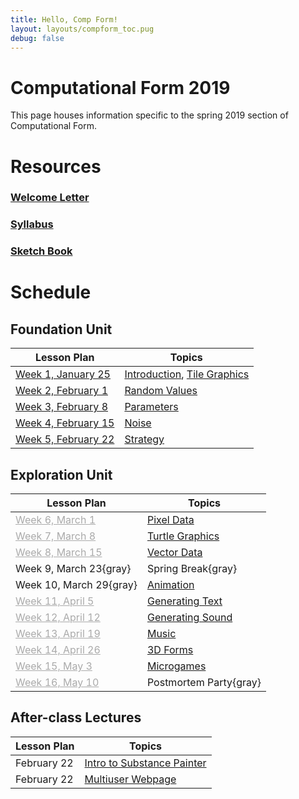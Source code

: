 ```yaml
---
title: Hello, Comp Form!
layout: layouts/compform_toc.pug
debug: false
---
```


<script src="https://cdnjs.cloudflare.com/ajax/libs/p5.js/0.5.16/p5.min.js"></script>
<script src="./index_mess.js"></script>



# Computational Form 2019

<div class="col-6 col-md-6 overview top">
This page houses information specific to the spring 2019 section of Computational Form.
</div>


# Resources

### [Welcome Letter](./welcome_letter.html)
### [Syllabus](./syllabus.html)
### [Sketch Book](http://sketches2019.compform.net/) 



# Schedule

## Foundation Unit                                

| Lesson Plan                                  | Topics                                                     |
| -------------------------------------------- | ---------------------------------------------------------- |
| [Week 1, January 25](introduction_plan.html) | [Introduction](../introduction), [Tile Graphics](../tiles) |
| [Week 2, February 1](random_plan.html)       | [Random Values](../random)                                 |
| [Week 3, February 8](parameters_plan.html)   | [Parameters](../parameters)                                |
| [Week 4, February 15](noise_plan.html)       | [Noise](../noise)                                          |
| [Week 5, February 22](strategy_plan.html)    | [Strategy](../strategy)                                    |


## Exploration Unit

| Lesson Plan                                    | Topics                        |
| ---------------------------------------------- | ----------------------------- |
| [Week 6, March 1](#pixels_plan.html)           | [Pixel Data](../pixels)       |
| [Week 7, March 8](#turtles_plan.html)          | [Turtle Graphics](../turtles) |
| [Week 8, March 15](#vectors_plan.html)         | [Vector Data](../vectors)     |
| Week 9, March 23{gray}                         | Spring Break{gray}            |
| Week 10, March 29{gray}                        | [Animation](../animation)     |
| [Week 11, April 5](#text_plan.html)            | [Generating Text](../text)    |
| [Week 12, April 12](#sound_plan.html)          | [Generating Sound](../sound)  |
| [Week 13, April 19](#music_plan.html)          | [Music](../music)             |
| [Week 14, April 26](#3D_plan.html)             | [3D Forms](../3D)             |
| [Week 15, May 3](#microgames_plan.html)        | [Microgames](../microgames)   |
| [Week 16, May 10](#postmortem_party_plan.html) | Postmortem Party{gray}        |


## After-class Lectures

| Lesson Plan | Topics                                             |
| ----------- | -------------------------------------------------- |
| February 22 | [Intro to Substance Painter](../substance_painter) |
| February 22 | [Multiuser Webpage](../socketio)                   |

<style>
.top {
    padding: 0;
    font-size: 14px;
}

/* td {
    width: 50%;
} */

.table thead th, .table td, .table tr{
    padding-left: 0;
    border: none;
}

.table th:first-child {
    width: 45%;
}

.table thead th 
{
    font-family: "Miriam Libre";
    font-weight: bold;
    font-size: 10px;

}

.comp-form-toc .table a {
    border-bottom: none; 
    color: #04B;
}

.comp-form-toc .table a[href^="#"], .gray, a[href^="#"] {
    border-bottom: none; 
    color: #AAA;
}


element.style {
    
}



</style>